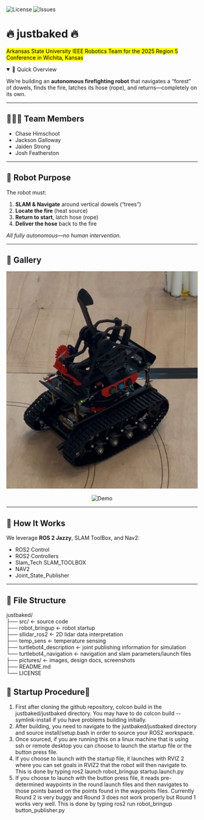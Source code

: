 <!-- Badges -->
![License](https://img.shields.io/github/license/Jackson-Galloway/justbaked)
![Issues](https://img.shields.io/github/issues-raw/Jackson-Galloway/justbaked)

# 🔥 justbaked 🔥  
<mark>Arkansas State University IEEE Robotics Team for the 2025 Region 5 Conference in Wichita, Kansas</mark>

<details open>
<summary>🚀 Quick Overview</summary>

We’re building an **autonomous firefighting robot** that navigates a “forest” of dowels, finds the fire, latches its hose (rope), and returns—completely on its own.

</details>

---

## 🧑‍🤝‍🧑 Team Members  
- Chase Himschoot  
- Jackson Galloway  
- Jaiden Strong  
- Josh Featherston  

---

## 🤖 Robot Purpose  
The robot must:

1. **SLAM & Navigate** around vertical dowels (“trees”)  
2. **Locate the fire** (heat source)  
3. **Return to start**, latch hose (rope)  
4. **Deliver the hose** back to the fire  

_All fully autonomous—no human intervention._

---

## 📸 Gallery

<p align="center">
  <img src="Pictures/Jackson/Robot.jpg" alt="Finished Robot" width="600" />
</p>

<p align="center">
  <img
    src="https://raw.githubusercontent.com/Jackson-Galloway/justbaked/main/Pictures/Jackson/Round1.gif"
    alt="Demo"
    width="700"
  />
</p>


---

## 🔧 How It Works  
We leverage **ROS 2 Jazzy**, SLAM ToolBox, and Nav2:

- ROS2 Control  
- ROS2 Controllers  
- Slam_Tech SLAM_TOOLBOX  
- NAV2  
- Joint_State_Publisher  

---

## 📁 File Structure
justbaked/  
├── src/                        ← source code  
  ├── robot_bringup             ← robot startup  
  ├── sllidar_ros2              ← 2D lidar data interpretation  
  ├── temp_sens                 ← temperature sensing  
  ├── turtlebot4_description    ← joint publishing information for simulation  
  └── turtlebot4_navigation     ← navigation and slam parameters/launch files  
├── pictures/                   ← images, design docs, screenshots  
├── README.md  
└── LICENSE  

## 🚀 Startup Procedure🚀

1. First after cloning the github repository, colcon build in the justbaked/justbaked directory. You may have to do colcon build --symlink-install if you have problems building initially.  
2. After building, you need to navigate to the justbaked/justbaked directory and source install/setup.bash in order to source your ROS2 workspace.  
3. Once sourced, if you are running this on a linux machine that is using ssh or remote desktop you can choose to launch the startup file or the button press file.  
4. If you choose to launch with the startup file, it launches with RVIZ 2 where you can set goals in RVIZ2 that the robot will then navigate to. This is done by typing ros2 launch robot_bringup startup.launch.py  
5. If you choose to launch with the button press file, it reads pre-determined waypoints in the round launch files and then navigates to those points based on the points found in the waypoints files. Currently Round 2 is very buggy and Round 3 does not work properly but Round 1 works very well. This is done by typing ros2 run robot_bringup button_publisher.py  
